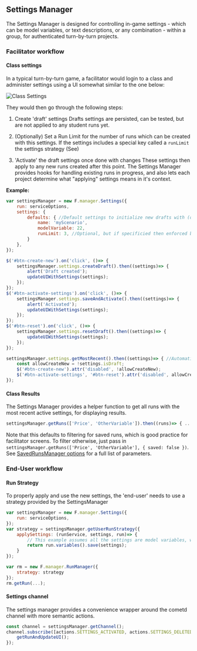 ## Settings Manager

The Settings Manager is designed for controlling in-game settings - which can be model variables, or text descriptions, or any combination - within a group, for authenticated turn-by-turn projects.

### Facilitator workflow

#### Class settings
In a typical turn-by-turn game, a facilitator would login to a class and administer settings using a UI somewhat similar to the one below:

![Class Settings](../../assets/settings-manager-example.png)

They would then go through the following steps:

1. Create 'draft' settings
Drafts settings are persisted, can be tested, but are not applied to any student runs yet.

2. (Optionally) Set a  Run Limit for the number of runs which can be created with this settings.
If the settings includes a special key called a `runLimit` the settings strategy (See)

3. 'Activate' the draft settings once done with changes
These settings then apply to any new runs created after this point. The Settings Manager provides hooks for handling existing runs in progress, and also lets each project determine what "applying" settings means in it's context.

**Example:**
```js
var settingsManager = new F.manager.Settings({
    run: serviceOptions,
    settings: {
        defaults: { //Default settings to initialize new drafts with (optional)
            name: 'myScenario',
            modelVariable: 22,
            runLimit: 3, //Optional, but if specificied then enforced by user-strategy
        }
    },
});

$('#btn-create-new').on('click', ()=> {
    settingsManager.settings.createDraft().then((settings)=> {
        alert('Draft created');
        updateUIWithSettings(settings);
    });
});
$('#btn-activate-settings').on('click', ()=> {
    settingsManager.settings.saveAndActivate().then((settings)=> {
        alert('Activated');
        updateUIWithSettings(settings);
    });
});
$('#btn-reset').on('click', ()=> {
    settingsManager.settings.resetDraft().then((settings)=> {
        updateUIWithSettings(settings);
    });
});

settingsManager.settings.getMostRecent().then((settings)=> { //Automatically creates a new draft if none exist
    const allowCreateNew = !settings.isDraft;
    $('#btn-create-new').attr('disabled', !allowCreateNew);
    $('#btn-activate-settings', '#btn-reset').attr('disabled', allowCreateNew);
});

```

#### Class Results

The Settings Manager provides a helper function to get all runs with the most recent active settings, for displaying results.

```js
settingsManager.getRuns(['Price', 'OtherVariable']).then((runs)=> { .. });
```

Note that this defaults to filtering for saved runs, which is good practice for facilitator screens. To filter otherwise, just pass in `settingsManager.getRuns(['Price', 'OtherVariable'], { saved: false })`. See [SavedRunsManager options](../saved-runs-manager/#getruns-variables-filter-modifiers-) for a full list of parameters. 

### End-User workflow

#### Run Strategy
To properly apply and use the new settings, the 'end-user' needs to use a strategy provided by the SettingsManager

```js
var settingsManager = new F.manager.Settings({
    run: serviceOptions,
});
var strategy = settingsManager.getUserRunStrategy({
    applySettings: (runService, settings, run)=> {
        // This example assumes all the settings are model variables, while they're typically a combination of model variables and run metadata (name / description etc.) and may involve calls to rs.save() in addition.
        return run.variables().save(settings); 
    }
});

var rm = new F.manager.RunManager({
    strategy: strategy
});
rm.getRun(...);
```

#### Settings channel
The settings manager provides a convenience wrapper around the cometd channel with more semantic actions.

```js
const channel = settingsManager.getChannel();
channel.subscribe([actions.SETTINGS_ACTIVATED, actions.SETTINGS_DELETED], ()=> {
    getRunAndUpdateUI();
});
```